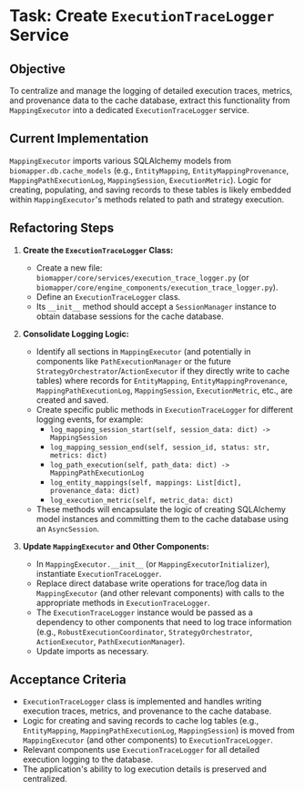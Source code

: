 # Task: Create `ExecutionTraceLogger` Service

## Objective
To centralize and manage the logging of detailed execution traces, metrics, and provenance data to the cache database, extract this functionality from `MappingExecutor` into a dedicated `ExecutionTraceLogger` service.

## Current Implementation
`MappingExecutor` imports various SQLAlchemy models from `biomapper.db.cache_models` (e.g., `EntityMapping`, `EntityMappingProvenance`, `MappingPathExecutionLog`, `MappingSession`, `ExecutionMetric`). Logic for creating, populating, and saving records to these tables is likely embedded within `MappingExecutor`'s methods related to path and strategy execution.

## Refactoring Steps

1.  **Create the `ExecutionTraceLogger` Class:**
    *   Create a new file: `biomapper/core/services/execution_trace_logger.py` (or `biomapper/core/engine_components/execution_trace_logger.py`).
    *   Define an `ExecutionTraceLogger` class.
    *   Its `__init__` method should accept a `SessionManager` instance to obtain database sessions for the cache database.

2.  **Consolidate Logging Logic:**
    *   Identify all sections in `MappingExecutor` (and potentially in components like `PathExecutionManager` or the future `StrategyOrchestrator`/`ActionExecutor` if they directly write to cache tables) where records for `EntityMapping`, `EntityMappingProvenance`, `MappingPathExecutionLog`, `MappingSession`, `ExecutionMetric`, etc., are created and saved.
    *   Create specific public methods in `ExecutionTraceLogger` for different logging events, for example:
        *   `log_mapping_session_start(self, session_data: dict) -> MappingSession`
        *   `log_mapping_session_end(self, session_id, status: str, metrics: dict)`
        *   `log_path_execution(self, path_data: dict) -> MappingPathExecutionLog`
        *   `log_entity_mappings(self, mappings: List[dict], provenance_data: dict)`
        *   `log_execution_metric(self, metric_data: dict)`
    *   These methods will encapsulate the logic of creating SQLAlchemy model instances and committing them to the cache database using an `AsyncSession`.

3.  **Update `MappingExecutor` and Other Components:**
    *   In `MappingExecutor.__init__` (or `MappingExecutorInitializer`), instantiate `ExecutionTraceLogger`.
    *   Replace direct database write operations for trace/log data in `MappingExecutor` (and other relevant components) with calls to the appropriate methods in `ExecutionTraceLogger`.
    *   The `ExecutionTraceLogger` instance would be passed as a dependency to other components that need to log trace information (e.g., `RobustExecutionCoordinator`, `StrategyOrchestrator`, `ActionExecutor`, `PathExecutionManager`).
    *   Update imports as necessary.

## Acceptance Criteria
*   `ExecutionTraceLogger` class is implemented and handles writing execution traces, metrics, and provenance to the cache database.
*   Logic for creating and saving records to cache log tables (e.g., `EntityMapping`, `MappingPathExecutionLog`, `MappingSession`) is moved from `MappingExecutor` (and other components) to `ExecutionTraceLogger`.
*   Relevant components use `ExecutionTraceLogger` for all detailed execution logging to the database.
*   The application's ability to log execution details is preserved and centralized.
